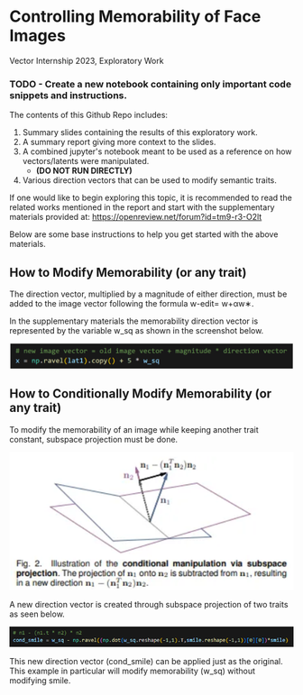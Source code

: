 # Controlling Memorability of Face Images
Vector Internship 2023, Exploratory Work

### **TODO** - Create a new notebook containing only important code snippets and instructions.

The contents of this Github Repo includes:
1. Summary slides containing the results of this exploratory work.
2. A summary report giving more context to the slides.
3. A combined jupyter's notebook meant to be used as a reference on how vectors/latents were manipulated.
    - **(DO NOT RUN DIRECTLY)**
5. Various direction vectors that can be used to modify semantic traits.

If one would like to begin exploring this topic, it is recommended to read the related works mentioned in the report and start with the supplementary materials provided at: https://openreview.net/forum?id=tm9-r3-O2lt

Below are some base instructions to help you get started with the above materials.

## How to Modify Memorability (or any trait)

The direction vector, multiplied by a magnitude of either direction, must be added to the image vector following the formula w-edit= w+αw∗. 

In the supplementary materials the memorability direction vector is represented by the variable w_sq as shown in the screenshot below.

![ Memorability modification example ](doc_images/mem_modify.png)

## How to Conditionally Modify Memorability (or any trait)

To modify the memorability of an image while keeping another trait constant, subspace projection must be done. 

![ Subspace Projection Formula ](doc_images/subspace_projection.png)

A new direction vector is created through subspace projection of two traits as seen below.

![ Conditional smile example ](doc_images/conditional_smile.png)

This new direction vector (cond_smile) can be applied just as the original. This example in particular will modify memorability (w_sq) without modifying smile.
